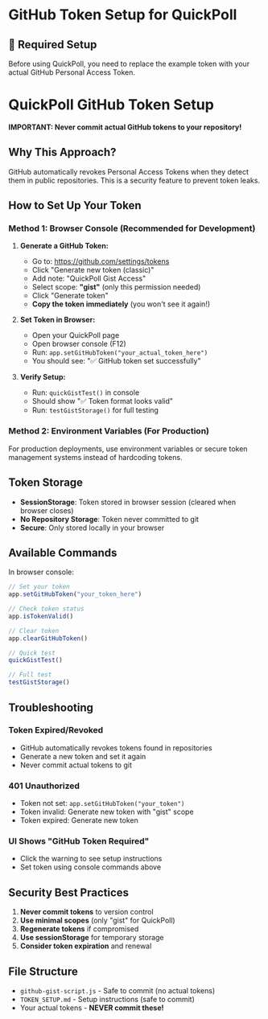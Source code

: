 # GitHub Token Setup for QuickPoll

## 🔑 Required Setup

Before using QuickPoll, you need to replace the example token with your actual GitHub Personal Access Token.

# QuickPoll GitHub Token Setup

**IMPORTANT: Never commit actual GitHub tokens to your repository!**

## Why This Approach?

GitHub automatically revokes Personal Access Tokens when they detect them in public repositories. This is a security feature to prevent token leaks.

## How to Set Up Your Token

### Method 1: Browser Console (Recommended for Development)

1. **Generate a GitHub Token:**
   - Go to: https://github.com/settings/tokens
   - Click "Generate new token (classic)"
   - Add note: "QuickPoll Gist Access"
   - Select scope: **"gist"** (only this permission needed)
   - Click "Generate token"
   - **Copy the token immediately** (you won't see it again!)

2. **Set Token in Browser:**
   - Open your QuickPoll page
   - Open browser console (F12)
   - Run: `app.setGitHubToken("your_actual_token_here")`
   - You should see: "✅ GitHub token set successfully"

3. **Verify Setup:**
   - Run: `quickGistTest()` in console
   - Should show "✅ Token format looks valid"
   - Run: `testGistStorage()` for full testing

### Method 2: Environment Variables (For Production)

For production deployments, use environment variables or secure token management systems instead of hardcoding tokens.

## Token Storage

- **SessionStorage**: Token stored in browser session (cleared when browser closes)
- **No Repository Storage**: Token never committed to git
- **Secure**: Only stored locally in your browser

## Available Commands

In browser console:

```javascript
// Set your token
app.setGitHubToken("your_token_here")

// Check token status
app.isTokenValid()

// Clear token
app.clearGitHubToken()

// Quick test
quickGistTest()

// Full test
testGistStorage()
```

## Troubleshooting

### Token Expired/Revoked
- GitHub automatically revokes tokens found in repositories
- Generate a new token and set it again
- Never commit actual tokens to git

### 401 Unauthorized
- Token not set: `app.setGitHubToken("your_token")`
- Token invalid: Generate new token with "gist" scope
- Token expired: Generate new token

### UI Shows "GitHub Token Required"
- Click the warning to see setup instructions
- Set token using console commands above

## Security Best Practices

1. **Never commit tokens** to version control
2. **Use minimal scopes** (only "gist" for QuickPoll)
3. **Regenerate tokens** if compromised
4. **Use sessionStorage** for temporary storage
5. **Consider token expiration** and renewal

## File Structure

- `github-gist-script.js` - Safe to commit (no actual tokens)
- `TOKEN_SETUP.md` - Setup instructions (safe to commit)
- Your actual tokens - **NEVER commit these!**